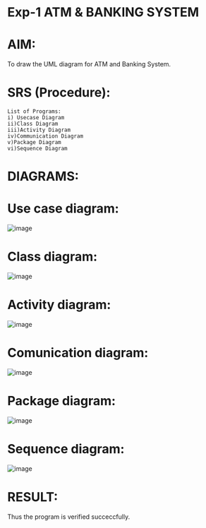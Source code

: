 # Exp-1 ATM & BANKING SYSTEM

# AIM:
To draw the UML diagram for ATM and Banking System.
# SRS (Procedure):
```
List of Programs:
i) Usecase Diagram
ii)Class Diagram
iii)Activity Diagram
iv)Communication Diagram
v)Package Diagram
vi)Sequence Diagram
```
# DIAGRAMS:
# Use case diagram:
![image](https://github.com/user-attachments/assets/76bc4324-151e-4186-8eed-f29912237572)
# Class diagram:
![image](https://github.com/user-attachments/assets/454b897a-6017-4615-aa36-1730c2a83829)
# Activity diagram:
![image](https://github.com/user-attachments/assets/d605c10a-be21-4765-9616-b5fdc7c1a8dc)
# Comunication diagram:
![image](https://github.com/user-attachments/assets/b1a6a7a9-7191-4594-ab73-0af9b60ad8ed)
# Package diagram:
![image](https://github.com/user-attachments/assets/4a65460a-0c0a-46c6-b4c2-0cab277c0cc5)
# Sequence diagram:
![image](https://github.com/user-attachments/assets/1746e992-d738-4f63-976a-57c88d88037e)
# RESULT:
Thus the program is verified succeccfully.
